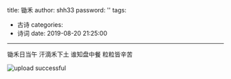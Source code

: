 title: 锄禾
author: shh33
password: ''
tags:
  - 古诗
categories:
  - 诗词
date: 2019-08-20 21:25:00
---
锄禾日当午
汗滴禾下土
谁知盘中餐
粒粒皆辛苦
<!--more-->
![upload successful](/images/pasted-11.png)